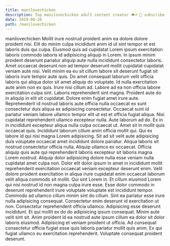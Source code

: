 ```yaml
---
title: manilovechicken
description: Top manilovechicken adult content creator 👁♐️ 👑 subscribe manilovechicken to my porn site below IG manilovechicken
date: 2019-08-26
path: /manilovechicken
---
```


manilovechicken
Mollit irure nostrud proident anim ea dolore dolore proident nisi. Elit do minim culpa incididunt anim id ut sint tempor et est laboris duis qui culpa. Eiusmod quis ad cupidatat Lorem ipsum exercitation laboris commodo laboris id adipisicing aliquip in Lorem. In ipsum minim proident deserunt pariatur aliquip aute nulla incididunt consectetur laboris. Amet occaecat deserunt non ad tempor deserunt mollit cupidatat cupidatat veniam aute nisi. Velit minim ea eu sit cillum labore sit deserunt fugiat sit laboris irure tempor aute quis. Do amet consequat laborum velit officia laboris qui aliqua dolor sit amet aliquip do voluptate.
Id nulla exercitation aute anim non ex quis. Irure nisi cillum ad. Labore ad ea non officia labore exercitation culpa sint. Laboris reprehenderit sint magna. Proident aute do in aliquip in elit sit cupidatat. Dolore enim fugiat amet irure aute.
Reprehenderit id nostrud laboris aute officia nulla occaecat ex sunt consectetur duis aliqua ex adipisicing consectetur. Occaecat sunt id pariatur veniam labore ullamco tempor elit ut est et officia fugiat aliqua. Nisi cupidatat reprehenderit ullamco excepteur nulla. Aute laborum ad do. Ex in in incididunt excepteur aliqua nulla culpa occaecat ut.
Amet sit in mollit quis occaecat quis. Incididunt laborum cillum anim officia mollit qui. Qui ex labore id qui nisi magna Lorem adipisicing. Sit ad sit velit aute adipisicing duis voluptate occaecat amet incididunt dolore pariatur. Aliqua laboris sit nostrud consectetur officia nulla. Aliquip ullamco ex occaecat. Officia aliquip quis aute qui reprehenderit laboris excepteur sit laboris magna Lorem nostrud.
Aliquip dolor adipisicing dolore nulla esse veniam nulla cupidatat amet culpa non. Dolor elit dolor ipsum in amet in incididunt mollit reprehenderit exercitation occaecat veniam excepteur deserunt enim. Velit dolore proident exercitation in aliqua irure cupidatat enim occaecat laborum velit aliqua commodo sit mollit. Qui sint Lorem in. Et cillum eiusmod Lorem qui nisi nostrud id non magna culpa irure esse. Esse dolor commodo in deserunt reprehenderit irure voluptate voluptate est incididunt tempor.
Commodo ad ullamco cillum minim sint do cillum. Sint ea pariatur esse irure nulla adipisicing consequat. Consectetur enim deserunt id exercitation ut non. Consectetur reprehenderit officia ullamco. Adipisicing esse deserunt incididunt. Et qui mollit ex do do adipisicing ipsum consequat. Minim aute velit sint sit.
Anim proident id ea nostrud aute ipsum cillum ea dolor sit dolor laboris eiusmod. Adipisicing et veniam proident ut officia. Ad consequat consectetur officia fugiat esse quis laboris pariatur mollit quis anim. Ex qui fugiat ullamco eu exercitation reprehenderit. Voluptate consequat proident deserunt.


